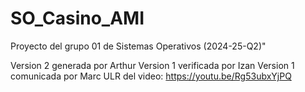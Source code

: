 ﻿# SO_Casino_AMI
Proyecto del grupo 01 de Sistemas Operativos (2024-25-Q2)"

Version 2 generada por Arthur 
Version 1 verificada por Izan 
Version 1 comunicada por Marc 
ULR del video: https://youtu.be/Rg53ubxYjPQ
